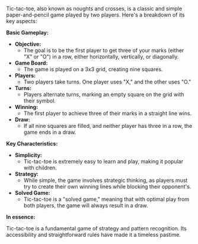 Tic-tac-toe, also known as noughts and crosses, is a classic and simple paper-and-pencil game played by two players. Here's a breakdown of its key aspects:

**Basic Gameplay:**

* **Objective:**
    * The goal is to be the first player to get three of your marks (either "X" or "O") in a row, either horizontally, vertically, or diagonally.
* **Game Board:**
    * The game is played on a 3x3 grid, creating nine squares.
* **Players:**
    * Two players take turns. One player uses "X," and the other uses "O."
* **Turns:**
    * Players alternate turns, marking an empty square on the grid with their symbol.
* **Winning:**
    * The first player to achieve three of their marks in a straight line wins.
* **Draw:**
    * If all nine squares are filled, and neither player has three in a row, the game ends in a draw.

**Key Characteristics:**

* **Simplicity:**
    * Tic-tac-toe is extremely easy to learn and play, making it popular with children.
* **Strategy:**
    * While simple, the game involves strategic thinking, as players must try to create their own winning lines while blocking their opponent's.
* **Solved Game:**
    * Tic-tac-toe is a "solved game," meaning that with optimal play from both players, the game will always result in a draw.

**In essence:**

Tic-tac-toe is a fundamental game of strategy and pattern recognition. Its accessibility and straightforward rules have made it a timeless pastime.
